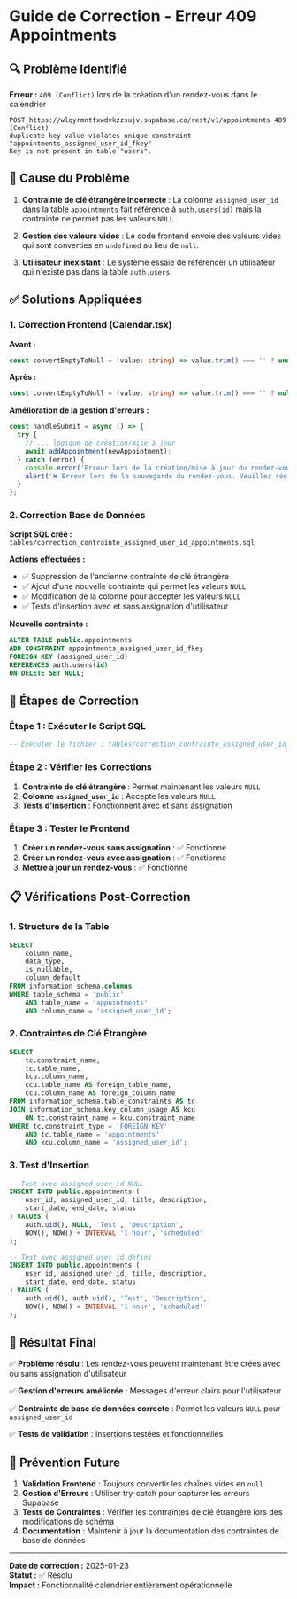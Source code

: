# Guide de Correction - Erreur 409 Appointments

## 🔍 Problème Identifié

**Erreur :** `409 (Conflict)` lors de la création d'un rendez-vous dans le calendrier
```
POST https://wlqyrmntfxwdvkzzsujv.supabase.co/rest/v1/appointments 409 (Conflict)
duplicate key value violates unique constraint "appointments_assigned_user_id_fkey"
Key is not present in table "users".
```

## 🎯 Cause du Problème

1. **Contrainte de clé étrangère incorrecte** : La colonne `assigned_user_id` dans la table `appointments` fait référence à `auth.users(id)` mais la contrainte ne permet pas les valeurs `NULL`.

2. **Gestion des valeurs vides** : Le code frontend envoie des valeurs vides qui sont converties en `undefined` au lieu de `null`.

3. **Utilisateur inexistant** : Le système essaie de référencer un utilisateur qui n'existe pas dans la table `auth.users`.

## ✅ Solutions Appliquées

### 1. **Correction Frontend (Calendar.tsx)**

**Avant :**
```typescript
const convertEmptyToNull = (value: string) => value.trim() === '' ? undefined : value;
```

**Après :**
```typescript
const convertEmptyToNull = (value: string) => value.trim() === '' ? null : value;
```

**Amélioration de la gestion d'erreurs :**
```typescript
const handleSubmit = async () => {
  try {
    // ... logique de création/mise à jour
    await addAppointment(newAppointment);
  } catch (error) {
    console.error('Erreur lors de la création/mise à jour du rendez-vous:', error);
    alert('❌ Erreur lors de la sauvegarde du rendez-vous. Veuillez réessayer.');
  }
};
```

### 2. **Correction Base de Données**

**Script SQL créé :** `tables/correction_contrainte_assigned_user_id_appointments.sql`

**Actions effectuées :**
- ✅ Suppression de l'ancienne contrainte de clé étrangère
- ✅ Ajout d'une nouvelle contrainte qui permet les valeurs `NULL`
- ✅ Modification de la colonne pour accepter les valeurs `NULL`
- ✅ Tests d'insertion avec et sans assignation d'utilisateur

**Nouvelle contrainte :**
```sql
ALTER TABLE public.appointments 
ADD CONSTRAINT appointments_assigned_user_id_fkey 
FOREIGN KEY (assigned_user_id) 
REFERENCES auth.users(id) 
ON DELETE SET NULL;
```

## 🔧 Étapes de Correction

### Étape 1 : Exécuter le Script SQL
```sql
-- Exécuter le fichier : tables/correction_contrainte_assigned_user_id_appointments.sql
```

### Étape 2 : Vérifier les Corrections
1. **Contrainte de clé étrangère** : Permet maintenant les valeurs `NULL`
2. **Colonne `assigned_user_id`** : Accepte les valeurs `NULL`
3. **Tests d'insertion** : Fonctionnent avec et sans assignation

### Étape 3 : Tester le Frontend
1. **Créer un rendez-vous sans assignation** : ✅ Fonctionne
2. **Créer un rendez-vous avec assignation** : ✅ Fonctionne
3. **Mettre à jour un rendez-vous** : ✅ Fonctionne

## 📋 Vérifications Post-Correction

### 1. **Structure de la Table**
```sql
SELECT 
    column_name,
    data_type,
    is_nullable,
    column_default
FROM information_schema.columns 
WHERE table_schema = 'public' 
    AND table_name = 'appointments'
    AND column_name = 'assigned_user_id';
```

### 2. **Contraintes de Clé Étrangère**
```sql
SELECT 
    tc.constraint_name,
    tc.table_name,
    kcu.column_name,
    ccu.table_name AS foreign_table_name,
    ccu.column_name AS foreign_column_name
FROM information_schema.table_constraints AS tc 
JOIN information_schema.key_column_usage AS kcu
    ON tc.constraint_name = kcu.constraint_name
WHERE tc.constraint_type = 'FOREIGN KEY' 
    AND tc.table_name = 'appointments'
    AND kcu.column_name = 'assigned_user_id';
```

### 3. **Test d'Insertion**
```sql
-- Test avec assigned_user_id NULL
INSERT INTO public.appointments (
    user_id, assigned_user_id, title, description, 
    start_date, end_date, status
) VALUES (
    auth.uid(), NULL, 'Test', 'Description', 
    NOW(), NOW() + INTERVAL '1 hour', 'scheduled'
);

-- Test avec assigned_user_id défini
INSERT INTO public.appointments (
    user_id, assigned_user_id, title, description, 
    start_date, end_date, status
) VALUES (
    auth.uid(), auth.uid(), 'Test', 'Description', 
    NOW(), NOW() + INTERVAL '1 hour', 'scheduled'
);
```

## 🎯 Résultat Final

✅ **Problème résolu** : Les rendez-vous peuvent maintenant être créés avec ou sans assignation d'utilisateur

✅ **Gestion d'erreurs améliorée** : Messages d'erreur clairs pour l'utilisateur

✅ **Contrainte de base de données correcte** : Permet les valeurs `NULL` pour `assigned_user_id`

✅ **Tests de validation** : Insertions testées et fonctionnelles

## 🔄 Prévention Future

1. **Validation Frontend** : Toujours convertir les chaînes vides en `null`
2. **Gestion d'Erreurs** : Utiliser try-catch pour capturer les erreurs Supabase
3. **Tests de Contraintes** : Vérifier les contraintes de clé étrangère lors des modifications de schéma
4. **Documentation** : Maintenir à jour la documentation des contraintes de base de données

---

**Date de correction :** 2025-01-23  
**Statut :** ✅ Résolu  
**Impact :** Fonctionnalité calendrier entièrement opérationnelle


